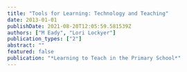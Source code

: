 ```yaml
---
title: "Tools for Learning: Technology and Teaching"
date: 2013-01-01
publishDate: 2021-08-20T12:05:59.581539Z
authors: ["M Eady", "Lori Lockyer"]
publication_types: ["2"]
abstract: ""
featured: false
publication: "*Learning to Teach in the Primary School*"
---
```


